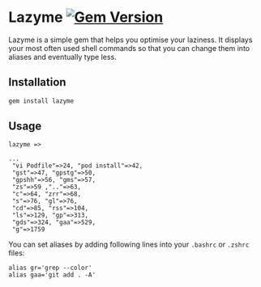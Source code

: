 # Lazyme  [![Gem Version](https://badge.fury.io/rb/lazyme.svg)](http://badge.fury.io/rb/lazyme)

Lazyme is a simple gem that helps you optimise your laziness. It displays your most often used shell commands so that you can change them into aliases and eventually type less.

## Installation
```bash
gem install lazyme
```

## Usage
```
lazyme =>

...
 "vi Podfile"=>24, "pod install"=>42,
 "gst"=>47, "gpstg"=>50,
 "gpshh"=>56, "gms"=>57,
 "zs"=>59 ,".."=>63,
 "c"=>64, "zrr"=>68,
 "s"=>76, "gl"=>76,
 "cd"=>85, "rss"=>104,
 "ls"=>129, "gp"=>313,
 "gds"=>324, "gaa"=>529,
 "g"=>1759
```

You can set aliases by adding following lines into your `.bashrc` or `.zshrc` files:

```
alias gr='grep --color'
alias gaa='git add . -A'
```

